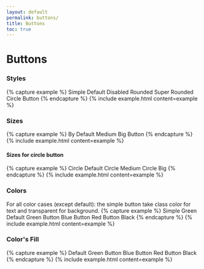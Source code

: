 ```yaml
---
layout: default
permalink: buttons/
title: Buttons
toc: true
---
```


# Buttons

### Styles

{% capture example %}
<a class="btn simple">Simple</a>
<a class="btn">Default</a>
<a class="btn disabled">Disabled</a>
<a class="btn rounded">Rounded</a>
<a class="btn super-rounded">Super Rounded</a>
<a class="btn circle"><span>Circle Button</span></a>
{% endcapture %}
{% include example.html content=example %}

### Sizes

{% capture example %}
<a class="btn">By Default</a>
<a class="btn medium">Medium</a>
<a class="btn big">Big Button</a>
{% endcapture %}
{% include example.html content=example %}

#### Sizes for circle button

{% capture example %}
<a class="btn circle"><span>Circle Default</span></a>
<a class="btn circle medium"><span>Circle Medium</span></a>
<a class="btn circle big"><span>Circle Big</span></a>
{% endcapture %}
{% include example.html content=example %}

### Colors
For all color cases (except default): the simple button take class color for text and transparent for background.
{% capture example %}
<a class="btn simple green">Simple Green</a>
<a class="btn">Default</a>
<a class="btn green">Green Button</a>
<a class="btn blue">Blue Button</a>
<a class="btn red">Red Button</a>
<a class="btn black">Black</a>
{% endcapture %}
{% include example.html content=example %}

### Color's Fill
{% capture example %}
<a class="btn fill">Default</a>
<a class="btn green fill">Green Button</a>
<a class="btn blue fill">Blue Button</a>
<a class="btn red fill">Red Button</a>
<a class="btn black fill">Black</a>
{% endcapture %}
{% include example.html content=example %}
